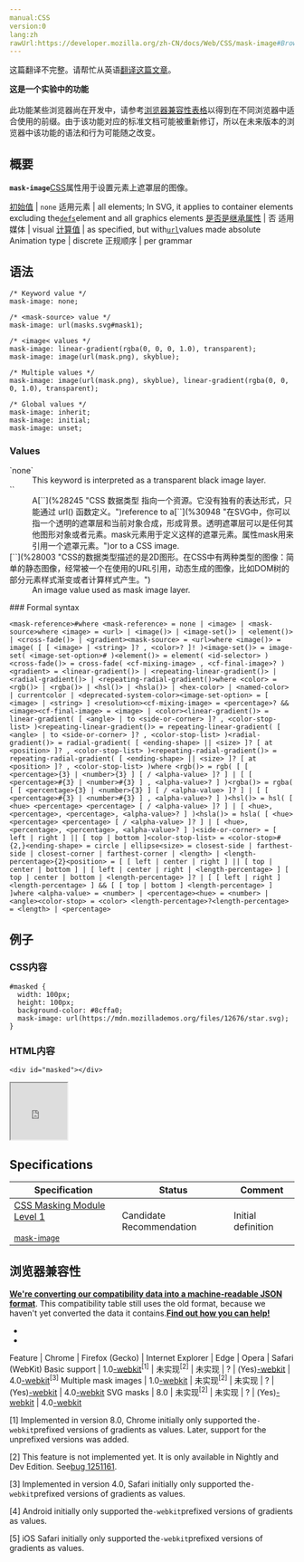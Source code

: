```yaml
---
manual:CSS
version:0
lang:zh
rawUrl:https://developer.mozilla.org/zh-CN/docs/Web/CSS/mask-image#Browser_compatibility
---
```




这篇翻译不完整。请帮忙从英语[翻译这篇文章](%30946 "")。






**这是一个实验中的功能**<br></br>此功能某些浏览器尚在开发中，请参考[浏览器兼容性表格](%30947 "")以得到在不同浏览器中适合使用的前缀。由于该功能对应的标准文档可能被重新修订，所以在未来版本的浏览器中该功能的语法和行为可能随之改变。




## 概要<a name="概要"></a>


**`mask-image`**[CSS](%427 "")属性用于设置元素上遮罩层的图像。


[初始值](%28302 "") | `none` 
适用元素 | all elements; In SVG, it applies to container elements excluding the[`defs`](%29393 "SVG 允许我们定义以后需要重复使用的图形元素。 建议把所有需要再次使用的引用元素定义在defs元素里面。这样做可以增加SVG内容的易读性和可访问性。 在defs元素中定义的图形元素不会直接呈现。 你可以在你的视口的任意地方利用 <use>元素呈现这些元素。")element and all graphics elements 
[是否是继承属性](%28299 "") | 否 
适用媒体 | visual 
[计算值](%28304 "") | as specified, but with[`url`](%28245 "CSS 数据类型 <url> 指向一个资源。它没有独有的表达形式，只能通过 url() 函数定义。")values made absolute 
Animation type | discrete 
正规顺序 | per grammar 


## 语法<a name="语法"></a>

```
/* Keyword value */
mask-image: none;

/* <mask-source> value */
mask-image: url(masks.svg#mask1);

/* <image< values */
mask-image: linear-gradient(rgba(0, 0, 0, 1.0), transparent);
mask-image: image(url(mask.png), skyblue);

/* Multiple values */
mask-image: image(url(mask.png), skyblue), linear-gradient(rgba(0, 0, 0, 1.0), transparent);

/* Global values */
mask-image: inherit;
mask-image: initial;
mask-image: unset;
```

### Values<a name="Values"></a>
<dl><dt id=''>`none`</dt><dd>This keyword is interpreted as a transparent black image layer.</dd><dt id=''>`<mask-source>`</dt><dd>A[`<url>`](%28245 "CSS 数据类型 <url> 指向一个资源。它没有独有的表达形式，只能通过 url() 函数定义。")reference to a[`<mask>`](%30948 "在SVG中，你可以指一个透明的遮罩层和当前对象合成，形成背景。透明遮罩层可以是任何其他图形对象或者<g>元素。mask元素用于定义这样的遮罩元素。属性mask用来引用一个遮罩元素。")or to a CSS image.</dd><dt id=''>[`<image>`](%28003 "CSS的数据类型描述的是2D图形。在CSS中有两种类型的图像：简单的静态图像，经常被一个在使用的URL引用，动态生成的图像，比如DOM树的部分元素样式渐变或者计算样式产生。")</dt><dd>An image value used as mask image layer.</dd></dl>
### Formal syntax<a name="Formal_syntax"></a>

```
<mask-reference>#where <mask-reference> = none | <image> | <mask-source>where <image> = <url> | <image()> | <image-set()> | <element()> | <cross-fade()> | <gradient><mask-source> = <url>where <image()> = image( [ [ <image> | <string> ]? , <color>? ]! )<image-set()> = image-set( <image-set-option># )<element()> = element( <id-selector> )<cross-fade()> = cross-fade( <cf-mixing-image> , <cf-final-image>? )<gradient> = <linear-gradient()> | <repeating-linear-gradient()> | <radial-gradient()> | <repeating-radial-gradient()>where <color> = <rgb()> | <rgba()> | <hsl()> | <hsla()> | <hex-color> | <named-color> | currentcolor | <deprecated-system-color><image-set-option> = [ <image> | <string> ] <resolution><cf-mixing-image> = <percentage>? && <image><cf-final-image> = <image> | <color><linear-gradient()> = linear-gradient( [ <angle> | to <side-or-corner> ]? , <color-stop-list> )<repeating-linear-gradient()> = repeating-linear-gradient( [ <angle> | to <side-or-corner> ]? , <color-stop-list> )<radial-gradient()> = radial-gradient( [ <ending-shape> || <size> ]? [ at <position> ]? , <color-stop-list> )<repeating-radial-gradient()> = repeating-radial-gradient( [ <ending-shape> || <size> ]? [ at <position> ]? , <color-stop-list> )where <rgb()> = rgb( [ [ <percentage>{3} | <number>{3} ] [ / <alpha-value> ]? ] | [ [ <percentage>#{3} | <number>#{3} ] , <alpha-value>? ] )<rgba()> = rgba( [ [ <percentage>{3} | <number>{3} ] [ / <alpha-value> ]? ] | [ [ <percentage>#{3} | <number>#{3} ] , <alpha-value>? ] )<hsl()> = hsl( [ <hue> <percentage> <percentage> [ / <alpha-value> ]? ] | [ <hue>, <percentage>, <percentage>, <alpha-value>? ] )<hsla()> = hsla( [ <hue> <percentage> <percentage> [ / <alpha-value> ]? ] | [ <hue>, <percentage>, <percentage>, <alpha-value>? ] )<side-or-corner> = [ left | right ] || [ top | bottom ]<color-stop-list> = <color-stop>#{2,}<ending-shape> = circle | ellipse<size> = closest-side | farthest-side | closest-corner | farthest-corner | <length> | <length-percentage>{2}<position> = [ [ left | center | right ] || [ top | center | bottom ] | [ left | center | right | <length-percentage> ] [ top | center | bottom | <length-percentage> ]? | [ [ left | right ] <length-percentage> ] && [ [ top | bottom ] <length-percentage> ] ]where <alpha-value> = <number> | <percentage><hue> = <number> | <angle><color-stop> = <color> <length-percentage>?<length-percentage> = <length> | <percentage>
```

## 例子<a name="例子"></a>

### CSS内容<a name="CSS内容"></a>

```
#masked {
  width: 100px;
  height: 100px;
  background-color: #8cffa0;
  mask-image: url(https://mdn.mozillademos.org/files/12676/star.svg);
} 

```

### HTML内容<a name="HTML内容"></a>

```
<div id="masked"></div>
```


<iframe src='https://mdn.mozillademos.org/zh-CN/docs/Web/CSS/mask-image$samples/Example?revision=1129433' width='100px' height='100px'></iframe>


## Specifications<a name="Specifications"></a>

Specification | Status | Comment 
 ---  |  ---  |  ---  | 
[CSS Masking Module Level 1<br></br><small>mask-image</small>](%30949 "") | Candidate Recommendation | Initial definition 


## 浏览器兼容性<a name="浏览器兼容性"></a>


**[We&#39;re converting our compatibility data into a machine-readable JSON format](%3344 "")**. This compatibility table still uses the old format, because we haven&#39;t yet converted the data it contains.**[Find out how you can help!](%3392 "")**


* 
* 

Feature | Chrome | Firefox (Gecko) | Internet Explorer | Edge | Opera | Safari (WebKit) 
Basic support | 1.0[-webkit](%3568 "The name of this feature is prefixed with '-webkit' as this browser considers it experimental")<sup>[1]</sup> | 未实现<sup>[2]</sup> | 未实现 | ? | (Yes)[-webkit](%3568 "The name of this feature is prefixed with '-webkit' as this browser considers it experimental") | 4.0[-webkit](%3568 "The name of this feature is prefixed with '-webkit' as this browser considers it experimental")<sup>[3]</sup> 
Multiple mask images | 1.0[-webkit](%3568 "The name of this feature is prefixed with '-webkit' as this browser considers it experimental") | 未实现<sup>[2]</sup> | 未实现 | ? | (Yes)[-webkit](%3568 "The name of this feature is prefixed with '-webkit' as this browser considers it experimental") | 4.0[-webkit](%3568 "The name of this feature is prefixed with '-webkit' as this browser considers it experimental") 
SVG masks | 8.0 | 未实现<sup>[2]</sup> | 未实现 | ? | (Yes)[-webkit](%3568 "The name of this feature is prefixed with '-webkit' as this browser considers it experimental") | 4.0[-webkit](%3568 "The name of this feature is prefixed with '-webkit' as this browser considers it experimental") 





[1] Implemented in version 8.0, Chrome initially only supported the`-webkit`prefixed versions of gradients as values. Later, support for the unprefixed versions was added.



[2] This feature is not implemented yet. It is only available in Nightly and Dev Edition. See[bug 1251161](%30926 "FIXED: Ship CSS positioned mask support on beta & release channels").



[3] Implemented in version 4.0, Safari initially only supported the`-webkit`prefixed versions of gradients as values.



[4] Android initially only supported the`-webkit`prefixed versions of gradients as values.



[5] iOS Safari initially only supported the`-webkit`prefixed versions of gradients as values.




